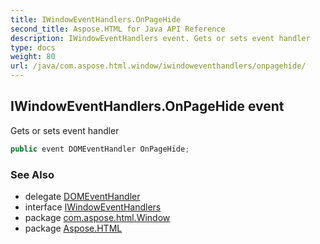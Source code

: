```yaml
---
title: IWindowEventHandlers.OnPageHide
second_title: Aspose.HTML for Java API Reference
description: IWindowEventHandlers event. Gets or sets event handler
type: docs
weight: 80
url: /java/com.aspose.html.window/iwindoweventhandlers/onpagehide/
---
```

## IWindowEventHandlers.OnPageHide event

Gets or sets event handler

```java
public event DOMEventHandler OnPageHide;
```

### See Also

* delegate [DOMEventHandler](../../../com.aspose.html.dom.events/domeventhandler/)
* interface [IWindowEventHandlers](../)
* package [com.aspose.html.Window](../../iwindoweventhandlers/)
* package [Aspose.HTML](../../../)
